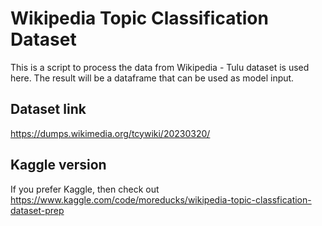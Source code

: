 # Wikipedia Topic Classification Dataset

This is a script to process the data from Wikipedia - Tulu dataset is used here.
The result will be a dataframe that can be used as model input.

## Dataset link
https://dumps.wikimedia.org/tcywiki/20230320/

## Kaggle version
If you prefer Kaggle, then check out https://www.kaggle.com/code/moreducks/wikipedia-topic-classfication-dataset-prep 

